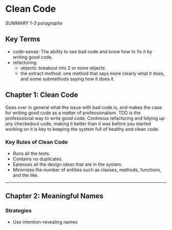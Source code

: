 # Clean Code

_SUMMARY 1-3 paragraphs_

## Key Terms

* code-sense: The ability to see bad code and know how to fix it by writing good code.
* refactoring:
  * objects: breakout into 2 or more objects
  * the extract method: one method that says more clearly what it does, and some submethods saying how it does it.

## Chapter 1: Clean Code

Goes over in general what the issue with bad code is, and makes the case for writing good code as a matter of professionalism. TDD is the professsional way to write good code. Continous refactoring and tidying up any checkedout code, making it better than it was before you started working on it is key to keeping the system full of healthy and clean code. 

### Key Rules of Clean Code

* Runs all the tests.
* Contains no duplicates.
* Epresses all the design ideas that are in the system.
* Minimizes the number of entities such as classes, methods, functions, and the like.

---

## Chapter 2: Meaningful Names

### Strategies

* Use intention-revealing names
